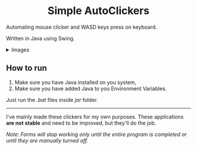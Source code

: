 <h1 align="center">Simple AutoClickers</h1>

Automating mouse clicker and WASD keys press on keyboard.

Written in Java using Swing.

<details>
<summary>Images</summary>

- AutoClicker:

<img alt = "AutoClicker" src="images/AutoClicker.PNG">
<br/>
<hr/>

- WASD: 

<img alt = "AutoClicker" src="images/WASD.PNG">
</details>

## How to run

1. Make sure you have Java installed on you system,
2. Make sure you have added Java to you Environment Variables.

Just run the _.bat_ files inside _jar_ folder.

<hr/>

I've mainly made these clickers for my own purposes. These applications <b>are not stable</b> and need to be improved, but they'll do the job.

<i>Note: Forms will stop working only until the entire program is completed or until they are manually turned off.</i>